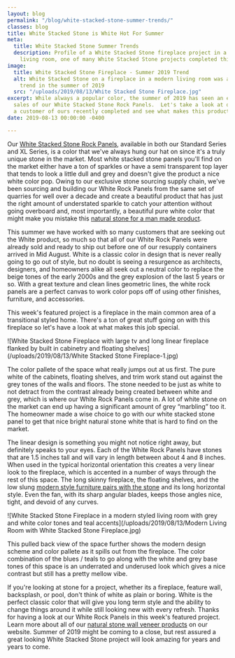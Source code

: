 ```yaml
---
layout: blog
permalink: "/blog/white-stacked-stone-summer-trends/"
classes: blog
title: White Stacked Stone is White Hot For Summer
meta:
  title: White Stacked Stone Summer Trends
  description: Profile of a White Stacked Stone fireplace project in a modern styled
    living room, one of many White Stacked Stone projects completed this summer.
image:
  title: White Stacked Stone Fireplace - Summer 2019 Trend
  alt: White Stacked Stone on a fireplace in a modern living room was a very popular
    trend in the summer of 2019
  src: "/uploads/2019/08/13/White Stacked Stone Fireplace.jpg"
excerpt: While always a popular color, the summer of 2019 has seen an explosion in
  sales of our White Stacked Stone Rock Panels.  Let's take a look at one project
  a customer of ours recently completed and see what makes this product so special.
date: 2019-08-13 00:00:00 -0400

---
```

Our [White Stacked Stone Rock Panels](https://www.norstoneusa.com/products/rock-panels/white/), available in both our Standard Series and XL Series, is a color that we've always hung our hat on since it's a truly unique stone in the market. Most white stacked stone panels you'll find on the market either have a ton of sparkles or have a semi transparent top layer that tends to look a little dull and grey and doesn't give the product a nice white color pop. Owing to our exclusive stone sourcing supply chain, we've been sourcing and building our White Rock Panels from the same set of quarries for well over a decade and create a beautiful product that has just the right amount of understated sparkle to catch your attention without going overboard and, most importantly, a beautiful pure white color that might make you mistake this [natural stone for  a man made product](https://www.norstoneusa.com/blog/real-stone-vs-faux-norstone-industry-series/).

This summer we have worked with so many customers that are seeking out the White product, so much so that all of our White Rock Panels were already sold and ready to ship out before one of our resupply containers arrived in Mid August. White is a classic color in design that is never really going to go out of style, but no doubt is seeing a resurgence as architects, designers, and homeowners alike all seek out a neutral color to replace the beige tones of the early 2000s and the grey explosion of the last 5 years or so. With a great texture and clean lines geometric lines, the white rock panels are a perfect canvas to work color pops off of using other finishes, furniture, and accessories.

This week's featured project is a fireplace in the main common area of a transitional styled home. There's a ton of great stuff going on with this fireplace so let's have a look at what makes this job special.

![White Stacked Stone Fireplace with large tv and long linear fireplace flanked by built in cabinetry and floating shelves](/uploads/2019/08/13/White Stacked Stone Fireplace-1.jpg)

The color pallete of the space what really jumps out at us first. The pure white of the cabinets, floating shelves, and trim work stand out against the grey tones of the walls and floors. The stone needed to be just as white to not detract from the contrast already being created between white and grey, which is where our White Rock Panels come in. A lot of white stone on the market can end up having a significant amount of grey “marbling” too it. The homeowner made a wise choice to go with our white stacked stone panel to get that nice bright natural stone white that is hard to find on the market.

The linear design is something you might not notice right away, but definitely speaks to your eyes. Each of the White Rock Panels have stones that are 1.5 inches tall and will vary in length between about 4 and 8 inches. When used in the typical horizontal orientation this creates a very linear look to the fireplace, which is accented in a number of ways through the rest of this space. The long skinny fireplace, the floating shelves, and the low slung [modern style furniture pairs with the stone](https://www.norstoneusa.com/blog/pairing-furniture-with-natural-stone-veneer/) and its long horizontal style. Even the fan, with its sharp angular blades, keeps those angles nice, tight, and devoid of any curves.

![White Stacked Stone Fireplace in a modern styled living room with grey and white color tones and teal accents](/uploads/2019/08/13/Modern Living Room with White Stacked Stone Fireplace.jpg)

This pulled back view of the space further shows the modern design scheme and color pallete as it spills out from the fireplace. The color combination of the blues / teals to go along with the white and grey base tones of this space is an underrated and underused look which gives a nice contrast but still has a pretty mellow vibe.

If you're looking at stone for a project, whether its a fireplace, feature wall, backsplash, or pool, don't think of white as plain or boring. White is the perfect classic color that will give you long term style and the ability to change things around it while still looking new with every refresh. Thanks for having a look at our White Rock Panels in this week's featured project. Learn more about all of our [natural stone wall veneer products](https://www.norstoneusa.com/) on our website. Summer of 2019 might be coming to a close, but rest assured a great looking White Stacked Stone project will look amazing for years and years to come.